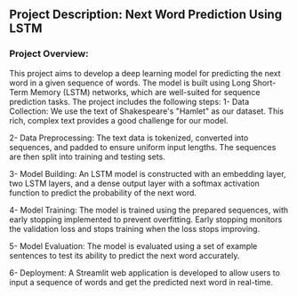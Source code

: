 ## Project Description: Next Word Prediction Using LSTM

### Project Overview:

This project aims to develop a deep learning model for predicting the next word in a given sequence of words. The model is built using Long Short-Term Memory (LSTM) networks, which are well-suited for sequence prediction tasks. The project includes the following steps:
1- Data Collection: We use the text of Shakespeare's "Hamlet" as our dataset. This rich, complex text provides a good challenge for our model.

2- Data Preprocessing: The text data is tokenized, converted into sequences, and padded to ensure uniform input lengths. The sequences are then split into training and testing sets.

3- Model Building: An LSTM model is constructed with an embedding layer, two LSTM layers, and a dense output layer with a softmax activation function to predict the probability of the next word.

4- Model Training: The model is trained using the prepared sequences, with early stopping implemented to prevent overfitting. Early stopping monitors the validation loss and stops training when the loss stops improving.

5- Model Evaluation: The model is evaluated using a set of example sentences to test its ability to predict the next word accurately.

6- Deployment: A Streamlit web application is developed to allow users to input a sequence of words and get the predicted next word in real-time.
